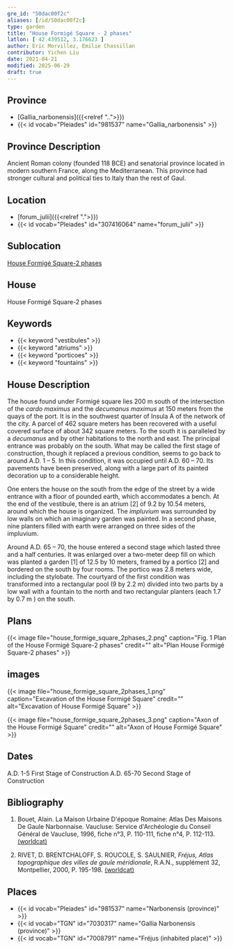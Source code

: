 ```yaml
---
gre_id: "50dac00f2c"
aliases: [/id/50dac00f2c]
type: garden
title: "House Formigé Square - 2 phases"
latlon: [ 42.439512, 3.176623 ]
author: Eric Morvillez, Emilie Chassillan
contributor: Yichen Liu
date: 2021-04-21
modified: 2025-06-29
draft: true
---
```


## Province

- [Gallia_narbonensis]({{<relref "..">}})
- {{< id vocab="Pleiades" id="981537" name="Gallia_narbonensis" >}}

## Province Description

Ancient Roman colony (founded 118 BCE) and senatorial province located in modern southern France, along the Mediterranean. This province had stronger cultural and political ties to Italy than the rest of Gaul.

## Location

- [forum_julii]({{<relref ".">}})
- {{< id vocab="Pleiades" id="307416064" name="forum_julii" >}}

## Sublocation

[House Formigé Square-2 phases](#)

## House

House Formigé Square-2 phases

## Keywords

- {{< keyword "vestibules" >}}
- {{< keyword "atriums" >}}
- {{< keyword "porticoes" >}}
- {{< keyword "fountains" >}}

## House Description

The house found under Formigé square lies 200 m south of the intersection of the *cardo maximus* and the *decumanus maximus* at 150 meters from the quays of the port.  It is in the southwest quarter of  Insula A of the network of the city.  A parcel of 462 square meters has been recovered with a useful covered surface of about 342 square meters.  To the south it is paralleled by a *decumanus* and by other habitations to the north and east.  The principal entrance was probably on the south.  What may be called the first stage of construction, though it replaced a previous condition, seems to go back to around A.D. 1 – 5.  In this condition, it was occupied until A.D. 60 – 70.  Its pavements have been preserved, along with a large part of its painted decoration up to a considerable height.

One enters the house on the south from the edge of the street by a wide entrance with a floor of pounded earth, which accommodates a bench.  At the end of the vestibule, there is an atrium [2] of 9.2 by 10.54 meters, around which the house is organized.  The *impluvium* was surrounded by low walls on which an imaginary garden was painted.  In a second phase, nine planters filled with earth were arranged on three sides of the impluvium.

Around A.D. 65 – 70, the house entered a second stage which lasted three and a half centuries.  It was enlarged over a two-meter deep fill on which was planted a garden [1] of 12.5 by 10 meters, framed by a portico [2] and bordered on the south by four rooms.  The portico was 2.8 meters wide, including the stylobate.  The courtyard of the first condition was transformed into a rectangular pool (9 by 2.2 m) divided into two parts by a low wall with a fountain to the north and two rectangular planters (each 1.7 by 0.7 m ) on the south.

## Plans

{{< image file="house_formige_square_2phases_2.png" caption="Fig. 1 Plan of the House Formigé Square-2 phases" credit="" alt="Plan House Formigé Square-2 phases" >}}

## images

{{< image file="house_formige_square_2phases_1.png" caption="Excavation of the House Formigé Square" credit="" alt="Excavation of House Formigé Square" >}}

{{< image file="house_formige_square_2phases_3.png" caption="Axon of the House Formigé Square" credit="" alt="Axon of House Formigé Square" >}}

## Dates

A.D. 1-5 First Stage of Construction
A.D. 65-70 Second Stage of Construction

## Bibliography

1. Bouet, Alain. La Maison Urbaine D'époque Romaine: Atlas Des Maisons De Gaule Narbonnaise. Vaucluse: Service d'Archéologie du Conseil Général de Vaucluse, 1996, fiche n°3, P. 110-111, fiche  n°4, P. 112-113. [(worldcat)](https://search.worldcat.org/title/919659882)

2. RIVET, D.  BRENTCHALOFF, S.  ROUCOLE, S.  SAULNIER, *Fréjus, Atlas topographique  des  villes  de  gaule  méridionale*, R.A.N., supplément  32, Montpellier, 2000, P. 195-198. [(worldcat)](https://search.worldcat.org/title/491603596)

## Places

- {{< id vocab="Pleiades" id="981537" name="Narbonensis (province)" >}}
- {{< id vocab="TGN" id="7030317" name="Gallia Narbonensis (province)" >}}
- {{< id vocab="TGN" id="7008791" name="Fréjus (inhabited place)" >}}

